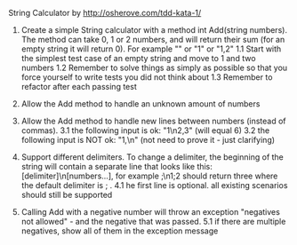 String Calculator 
by http://osherove.com/tdd-kata-1/

1. Create a simple String calculator with a method int Add(string numbers). The method can take 0, 1 or 2 numbers, and will return their sum (for an empty string it will return 0). For example "" or "1" or "1,2"
    1.1 Start with the simplest test case of an empty string and move to 1 and two numbers
    1.2 Remember to solve things as simply as possible so that you force yourself to write tests you did not think about
    1.3 Remember to refactor after each passing test

2. Allow the Add method to handle an unknown amount of numbers

3. Allow the Add method to handle new lines between numbers (instead of commas).
    3.1 the following input is ok: "1\n2,3" (will equal 6)
    3.2 the following input is NOT ok: "1,\n" (not need to prove it - just clarifying)

4. Support different delimiters. To change a delimiter, the beginning of the string will contain a separate line that looks like this: [delimiter]\n[numbers...], for example ;\n1;2 should return three where the default delimiter is ; .
    4.1 he first line is optional. all existing scenarios should still be supported

5. Calling Add with a negative number will throw an exception "negatives not allowed" - and the negative that was passed.
    5.1 if there are multiple negatives, show all of them in the exception message